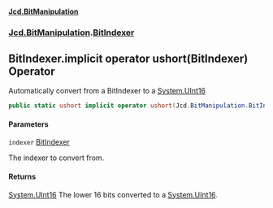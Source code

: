 #### [Jcd.BitManipulation](index.md 'index')

### [Jcd.BitManipulation](Jcd.BitManipulation.md 'Jcd.BitManipulation').[BitIndexer](Jcd.BitManipulation.BitIndexer.md 'Jcd.BitManipulation.BitIndexer')

## BitIndexer.implicit operator ushort(BitIndexer) Operator

Automatically convert from a BitIndexer to a [System.UInt16](https://docs.microsoft.com/en-us/dotnet/api/System.UInt16 'System.UInt16')

```csharp
public static ushort implicit operator ushort(Jcd.BitManipulation.BitIndexer indexer);
```

#### Parameters

<a name='Jcd.BitManipulation.BitIndexer.op_Implicitushort(Jcd.BitManipulation.BitIndexer).indexer'></a>

`indexer` [BitIndexer](Jcd.BitManipulation.BitIndexer.md 'Jcd.BitManipulation.BitIndexer')

The indexer to convert from.

#### Returns

[System.UInt16](https://docs.microsoft.com/en-us/dotnet/api/System.UInt16 'System.UInt16')
The lower 16 bits converted to a [System.UInt16](https://docs.microsoft.com/en-us/dotnet/api/System.UInt16 'System.UInt16').